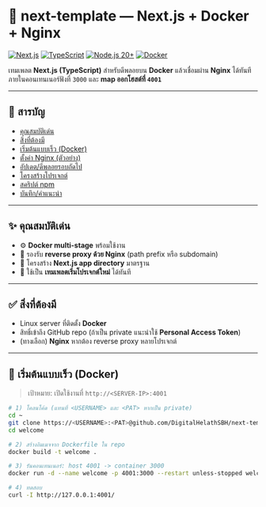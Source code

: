 # 🌟 next-template — Next.js + Docker + Nginx

[![Next.js](https://img.shields.io/badge/Next.js-black?logo=next.js&logoColor=white&style=for-the-badge)](#)
[![TypeScript](https://img.shields.io/badge/TypeScript-3178C6?logo=typescript&logoColor=white&style=for-the-badge)](#)
[![Node.js 20+](https://img.shields.io/badge/Node.js-20+-339933?logo=node.js&logoColor=white&style=for-the-badge)](#)
[![Docker](https://img.shields.io/badge/Docker-2496ED?logo=docker&logoColor=white&style=for-the-badge)](#)

เทมเพลต **Next.js (TypeScript)** สำหรับดีพลอยบน **Docker** แล้วเชื่อมผ่าน **Nginx** ได้ทันที  
ภายในคอนเทนเนอร์ฟังที่ `3000` และ **map ออกโฮสต์ที่ `4001`**

---

## 🔎 สารบัญ
- [คุณสมบัติเด่น](#-คุณสมบัติเด่น)
- [สิ่งที่ต้องมี](#-สิ่งที่ต้องมี)
- [เริ่มต้นแบบเร็ว (Docker)](#-เริ่มต้นแบบเร็ว-docker)
- [ตั้งค่า Nginx (ตัวอย่าง)](#-ตั้งค่า-nginx-ตัวอย่าง)
- [อัปเดต/ดีพลอยรอบถัดไป](#-อัปเดตดีพลอยรอบถัดไป)
- [โครงสร้างโปรเจกต์](#-โครงสร้างโปรเจกต์)
- [สคริปต์ npm](#-สคริปต์-npm)
- [บันทึก/คำแนะนำ](#-บันทึกคำแนะนำ)

---

## ✨ คุณสมบัติเด่น
- ⚙️ **Docker multi-stage** พร้อมใช้งาน
- 🧭 รองรับ **reverse proxy ด้วย Nginx** (path prefix หรือ subdomain)
- 🧩 โครงสร้าง **Next.js app directory** มาตรฐาน
- 🚀 ใช้เป็น **เทมเพลตเริ่มโปรเจกต์ใหม่** ได้ทันที

---

## ✅ สิ่งที่ต้องมี
- Linux server ที่ติดตั้ง **Docker**
- สิทธิ์เข้าถึง GitHub repo (ถ้าเป็น private แนะนำใช้ **Personal Access Token**)
- (ทางเลือก) **Nginx** หากต้อง reverse proxy หลายโปรเจกต์

---

## 🚀 เริ่มต้นแบบเร็ว (Docker)
> เป้าหมาย: เปิดใช้งานที่ `http://<SERVER-IP>:4001`

```bash
# 1) โคลนโค้ด (แทนที่ <USERNAME> และ <PAT> หากเป็น private)
cd ~
git clone https://<USERNAME>:<PAT>@github.com/DigitalHelathSBH/next-template.git welcome
cd welcome

# 2) สร้างอิมเมจจาก Dockerfile ใน repo
docker build -t welcome .

# 3) รันคอนเทนเนอร์: host 4001 -> container 3000
docker run -d --name welcome -p 4001:3000 --restart unless-stopped welcome

# 4) ทดสอบ
curl -I http://127.0.0.1:4001/
